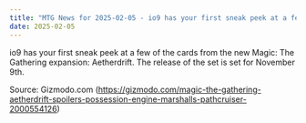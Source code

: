 ```yaml
---
title: "MTG News for 2025-02-05 - io9 has your first sneak peek at a few of the card..."
date: 2025-02-05
---
```


io9 has your first sneak peek at a few of the cards from the new Magic: The Gathering expansion: Aetherdrift. The release of the set is set for November 9th.

Source: Gizmodo.com (https://gizmodo.com/magic-the-gathering-aetherdrift-spoilers-possession-engine-marshalls-pathcruiser-2000554126)
